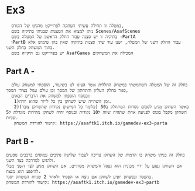 # Ex3

      במטלה זו תחילה עשיתי העתקה לפרוייקט מהגיט של הקורס, 
      ניתן למצוא את הסצנות שבניתי בתיקיה בשם Scenes/AsafScenes
      בתיקיה זו יש סצנה עבור החלק הראשון של המטלה בשם -PartA 
      וPartB עבור החלק השני של המטלה, ישנן עוד שתי סצנות בתיקיה שאין בהן שימוש אלא בתוך המשחק בחלק השני.
      יש בפרוייקט גם תיקייה בשם AsafGames המכילה את המשחקים

## Part A -
      בחלק זה של המטלה השתמשתי במשחק החללית אשר הציגו לנו בשיעור, הוספתי למשחק עולם סגור בחלק העליון והתחתון של המסך וכן עולם עגול בצידי המסך,
      בנוסף הוספתי למשחק את הדברים הבאים:
       1)זמן השהייה שיש לשחקן בין כל לייזר שהוא יורה.
       2)כאשר השחקן מגיע לסכום נקודות המתחלק ב50 (כלומר כל חמישים נקודות שהשחקן צובר) השחקן מקבל בונוס לפגיעה אחת שתהיה שווה ל10 נקודות ובנוסף יהיה לשחקן מהירות מוגדלת ל5 שניות.
       קישור להורדת המשחק: https://asaftk1.itch.io/gamedev-ex3-parta

## Part B -
    בחלק זה בניתי משחק בו הדמות של השחקן צריכה לעבור שלושה נתיבים עמוסים ברכבים נוסעים ולהגיע למדרכה בצד השני.
    אם השחקן נפגע על ידיי מכונית הוא נפסל והמשחק מסתיים, אם השחקן מגיע לצד השני מבלי להיפגע הוא מנצח.
    בהפסד ובניצחון יופיע לשחקן אם ניצח או הפסיד ולאחר 2 שניות המשחק יסגר.
    קישור להורדת המשחק: https://asaftk1.itch.io/gamedev-ex3-partb

